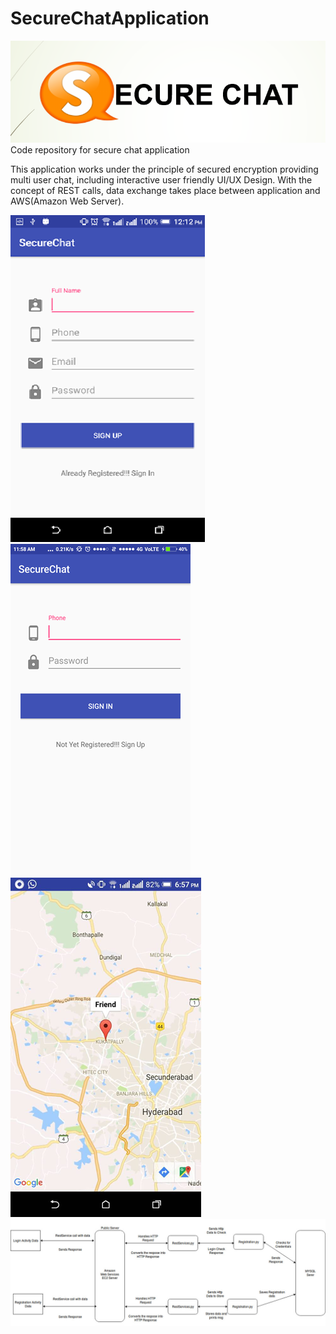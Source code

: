 # SecureChatApplication
![alt text](https://github.com/sowmyaKathula/SecureChatApplication/blob/master/sc/Capture.PNG)<br/>
Code repository for secure chat application

This application works under the principle of secured encryption providing multi user chat, including interactive user friendly UI/UX Design. With the concept of REST calls, data exchange takes place between application and AWS(Amazon Web Server).

![alt text](https://github.com/sowmyaKathula/SecureChatApplication/blob/master/sc/1.png)
![alt text](https://github.com/sowmyaKathula/SecureChatApplication/blob/master/sc/2.png)
![alt text](https://github.com/sowmyaKathula/SecureChatApplication/blob/master/sc/3.png)
![alt text](https://github.com/sowmyaKathula/SecureChatApplication/blob/master/sc/4.png)

